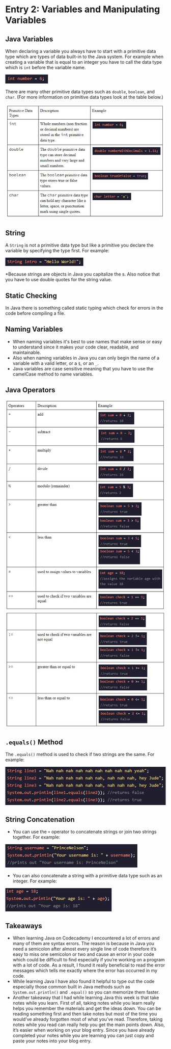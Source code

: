 # Entry 2: Variables and Manipulating Variables

## Java Variables
When declaring a variable you always have to start with a primitive data type which are types of data built-in to the Java system. For example when creating a variable that is equal to an integer you have to call the data type which is `int` before the variable name.

<img src="../images/int.JPG"/>

There are many other primitive data types such as `double`, `boolean`, and `char`. (For more information on primitive data types look at the table below.)

<img src="../images/primitive_data_type_table.JPG"/>

## String
A `String` is not a primitive data type but like a primitive you declare the variable by specifying the type first. For example:

<img src="../images/string.JPG"/>

*Because strings are objects in Java you capitalize the s. Also notice that you have to use double quotes for the string value.

## Static Checking
In Java there is something called static typing which check for errors in the code before compiling a file.

## Naming Variables
* When naming variables it's best to use names that make sense or easy to understand since it makes your code clear, readable, and maintainable.
* Also when naming variables in Java you can only begin the name of a variable with a valid letter, or a `$`, or an `_`. 
* Java variables are case sensitive meaning that you have to use the camelCase method to name variables.

## Java Operators
<img src="../images/operators1.JPG"/>

<img src="../images/operators2.JPG"/>

## `.equals()` Method
The `.equals()` method is used to check if two strings are the same. For example:

<img src="../images/equals_method.JPG"/>

## String Concatenation
* You can use the `+` operator to concatenate strings or join two strings together. For example:

<img src="../images/concatenation1.JPG"/>

* You can also concatenate a string with a primitive data type such as an integer. For example:

<img src="../images/concatenation2.JPG"/>

## Takeaways
* When learning Java on Codecademy I encountered a lot of errors and many of them are syntax errors. The reason is because in Java you need a semicolon after almost every single line of code therefore it’s easy to miss one semicolon or two and cause an error in your code which could be difficult to find especially if you’re working on a program with a lot of code. As a result, I found it really beneficial to read the error messages which tells me exactly where the error has occurred in my code. 
* While learning Java I have also found it helpful to type out the code especially those common built in Java methods such as `System.out.println()` and `.equal()` so you can memorize them faster.
* Another takeaway that I had while learning Java this week is that take notes while you learn. First of all, taking notes while you learn really helps you remember the materials and get the ideas down. You can be reading something first and then take notes but most of the time you would’ve already forgotten most of what you’ve read. Therefore, taking notes while you read can really help you get the main points down. Also, it’s easier when working on your blog entry. Since you have already completed your notes while you are learning you can just copy and paste your notes into your blog entry.
